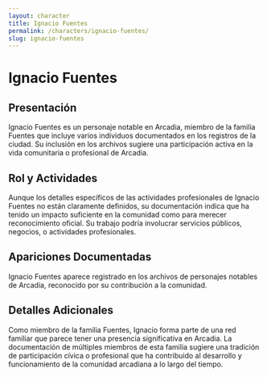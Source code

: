 ```yaml
---
layout: character
title: Ignacio Fuentes
permalink: /characters/ignacio-fuentes/
slug: ignacio-fuentes
---
```


# Ignacio Fuentes

## Presentación
Ignacio Fuentes es un personaje notable en Arcadia, miembro de la familia Fuentes que incluye varios individuos documentados en los registros de la ciudad. Su inclusión en los archivos sugiere una participación activa en la vida comunitaria o profesional de Arcadia.

## Rol y Actividades
Aunque los detalles específicos de las actividades profesionales de Ignacio Fuentes no están claramente definidos, su documentación indica que ha tenido un impacto suficiente en la comunidad como para merecer reconocimiento oficial. Su trabajo podría involucrar servicios públicos, negocios, o actividades profesionales.

## Apariciones Documentadas
Ignacio Fuentes aparece registrado en los archivos de personajes notables de Arcadia, reconocido por su contribución a la comunidad.

## Detalles Adicionales
Como miembro de la familia Fuentes, Ignacio forma parte de una red familiar que parece tener una presencia significativa en Arcadia. La documentación de múltiples miembros de esta familia sugiere una tradición de participación cívica o profesional que ha contribuido al desarrollo y funcionamiento de la comunidad arcadiana a lo largo del tiempo.